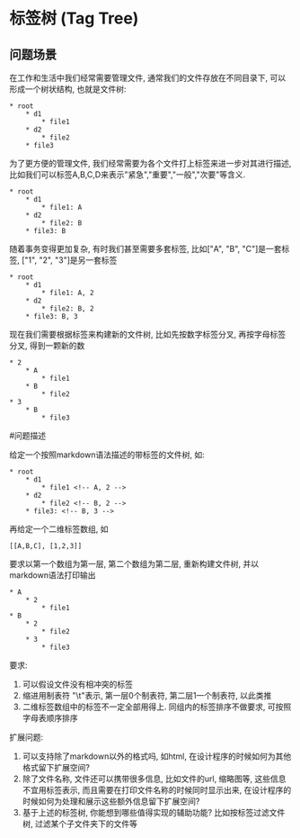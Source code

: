 # 标签树 (Tag Tree)

## 问题场景

在工作和生活中我们经常需要管理文件, 通常我们的文件存放在不同目录下, 可以形成一个树状结构, 也就是文件树:

```
* root
    * d1
        * file1
    * d2
        * file2
    * file3
```

为了更方便的管理文件, 我们经常需要为各个文件打上标签来进一步对其进行描述, 比如我们可以标签A,B,C,D来表示"紧急","重要","一般","次要"等含义.

```
* root
    * d1
        * file1: A
    * d2
        * file2: B
    * file3: B
```

随着事务变得更加复杂, 有时我们甚至需要多套标签, 比如["A", "B", "C"]是一套标签, ["1", "2", "3"]是另一套标签

```
* root
    * d1
        * file1: A, 2
    * d2
        * file2: B, 2
    * file3: B, 3
```

现在我们需要根据标签来构建新的文件树, 比如先按数字标签分叉, 再按字母标签分叉, 得到一颗新的数

```
* 2
    * A
        * file1
    * B
        * file2
* 3
    * B
        * file3
```

#问题描述

给定一个按照markdown语法描述的带标签的文件树, 如:

```
* root
    * d1
        * file1 <!-- A, 2 -->
    * d2
        * file2 <!-- B, 2 -->
    * file3: <!-- B, 3 -->
```

再给定一个二维标签数组, 如

```
[[A,B,C], [1,2,3]]
```

要求以第一个数组为第一层, 第二个数组为第二层, 重新构建文件树, 并以markdown语法打印输出

```
* A
    * 2
        * file1
* B
    * 2
        * file2
    * 3
        * file3
```

要求:
1. 可以假设文件没有相冲突的标签
2. 缩进用制表符 "\t"表示, 第一层0个制表符, 第二层1一个制表符, 以此类推
3. 二维标签数组中的标签不一定全部用得上. 同组内的标签排序不做要求, 可按照字母表顺序排序


扩展问题:
1. 可以支持除了markdown以外的格式吗, 如html, 在设计程序的时候如何为其他格式留下扩展空间?
2. 除了文件名称, 文件还可以携带很多信息, 比如文件的url, 缩略图等, 这些信息不宜用标签表示, 而且需要在打印文件名称的时候同时显示出来, 在设计程序的时候如何为处理和展示这些额外信息留下扩展空间?
3. 基于上述的标签树, 你能想到哪些值得实现的辅助功能? 比如按标签过滤文件树, 过滤某个子文件夹下的文件等
